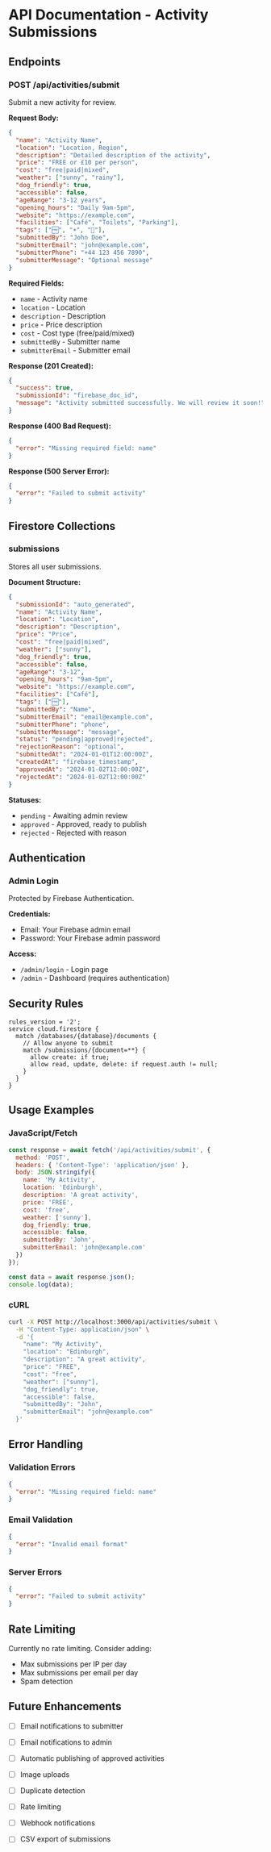 # API Documentation - Activity Submissions

## Endpoints

### POST /api/activities/submit

Submit a new activity for review.

**Request Body:**
```json
{
  "name": "Activity Name",
  "location": "Location, Region",
  "description": "Detailed description of the activity",
  "price": "FREE or £10 per person",
  "cost": "free|paid|mixed",
  "weather": ["sunny", "rainy"],
  "dog_friendly": true,
  "accessible": false,
  "ageRange": "3-12 years",
  "opening_hours": "Daily 9am-5pm",
  "website": "https://example.com",
  "facilities": ["Café", "Toilets", "Parking"],
  "tags": ["🆓", "☀", "🐶"],
  "submittedBy": "John Doe",
  "submitterEmail": "john@example.com",
  "submitterPhone": "+44 123 456 7890",
  "submitterMessage": "Optional message"
}
```

**Required Fields:**
- `name` - Activity name
- `location` - Location
- `description` - Description
- `price` - Price description
- `cost` - Cost type (free/paid/mixed)
- `submittedBy` - Submitter name
- `submitterEmail` - Submitter email

**Response (201 Created):**
```json
{
  "success": true,
  "submissionId": "firebase_doc_id",
  "message": "Activity submitted successfully. We will review it soon!"
}
```

**Response (400 Bad Request):**
```json
{
  "error": "Missing required field: name"
}
```

**Response (500 Server Error):**
```json
{
  "error": "Failed to submit activity"
}
```

## Firestore Collections

### submissions

Stores all user submissions.

**Document Structure:**
```json
{
  "submissionId": "auto_generated",
  "name": "Activity Name",
  "location": "Location",
  "description": "Description",
  "price": "Price",
  "cost": "free|paid|mixed",
  "weather": ["sunny"],
  "dog_friendly": true,
  "accessible": false,
  "ageRange": "3-12",
  "opening_hours": "9am-5pm",
  "website": "https://example.com",
  "facilities": ["Café"],
  "tags": ["🆓"],
  "submittedBy": "Name",
  "submitterEmail": "email@example.com",
  "submitterPhone": "phone",
  "submitterMessage": "message",
  "status": "pending|approved|rejected",
  "rejectionReason": "optional",
  "submittedAt": "2024-01-01T12:00:00Z",
  "createdAt": "firebase_timestamp",
  "approvedAt": "2024-01-02T12:00:00Z",
  "rejectedAt": "2024-01-02T12:00:00Z"
}
```

**Statuses:**
- `pending` - Awaiting admin review
- `approved` - Approved, ready to publish
- `rejected` - Rejected with reason

## Authentication

### Admin Login

Protected by Firebase Authentication.

**Credentials:**
- Email: Your Firebase admin email
- Password: Your Firebase admin password

**Access:**
- `/admin/login` - Login page
- `/admin` - Dashboard (requires authentication)

## Security Rules

```firestore
rules_version = '2';
service cloud.firestore {
  match /databases/{database}/documents {
    // Allow anyone to submit
    match /submissions/{document=**} {
      allow create: if true;
      allow read, update, delete: if request.auth != null;
    }
  }
}
```

## Usage Examples

### JavaScript/Fetch

```javascript
const response = await fetch('/api/activities/submit', {
  method: 'POST',
  headers: { 'Content-Type': 'application/json' },
  body: JSON.stringify({
    name: 'My Activity',
    location: 'Edinburgh',
    description: 'A great activity',
    price: 'FREE',
    cost: 'free',
    weather: ['sunny'],
    dog_friendly: true,
    accessible: false,
    submittedBy: 'John',
    submitterEmail: 'john@example.com'
  })
});

const data = await response.json();
console.log(data);
```

### cURL

```bash
curl -X POST http://localhost:3000/api/activities/submit \
  -H "Content-Type: application/json" \
  -d '{
    "name": "My Activity",
    "location": "Edinburgh",
    "description": "A great activity",
    "price": "FREE",
    "cost": "free",
    "weather": ["sunny"],
    "dog_friendly": true,
    "accessible": false,
    "submittedBy": "John",
    "submitterEmail": "john@example.com"
  }'
```

## Error Handling

### Validation Errors

```json
{
  "error": "Missing required field: name"
}
```

### Email Validation

```json
{
  "error": "Invalid email format"
}
```

### Server Errors

```json
{
  "error": "Failed to submit activity"
}
```

## Rate Limiting

Currently no rate limiting. Consider adding:
- Max submissions per IP per day
- Max submissions per email per day
- Spam detection

## Future Enhancements

- [ ] Email notifications to submitter
- [ ] Email notifications to admin
- [ ] Automatic publishing of approved activities
- [ ] Image uploads
- [ ] Duplicate detection
- [ ] Rate limiting
- [ ] Webhook notifications
- [ ] CSV export of submissions

